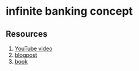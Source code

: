 # infinite banking concept
## Resources
1. [YouTube video](https://youtu.be/WFUo5VCQYJs)
2. [blogpost](https://labradorlending.com/blog/2020/10/27/how-to-use-infinite-banking-to-fund-your-note-business)
3. [book](https://www.amazon.com/dp/B0080K8EL4/ref=cm_sw_r_cp_apa_glt_6PJH4YVF4ZA3MFZP9M3B)

